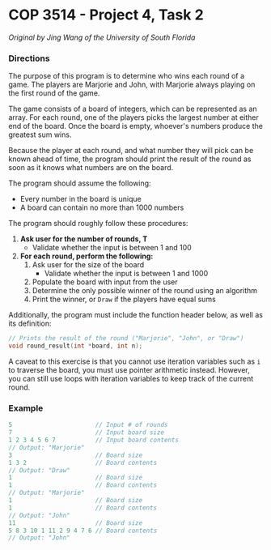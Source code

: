 # COP 3514 - Project 4, Task 2

*Original by Jing Wang of the University of South Florida*

### Directions

The purpose of this program is to determine who wins each round of a game. The players are Marjorie and John,
with Marjorie always playing on the first round of the game.

The game consists of a board of integers, which can be represented as an array.
For each round, one of the players picks the largest number at either end of the board.
Once the board is empty, whoever's numbers produce the greatest sum wins.

Because the player at each round, and what number they will pick can be known ahead of time,
the program should print the result of the round as soon as it knows what numbers are on the board.

The program should assume the following:

- Every number in the board is unique
- A board can contain no more than 1000 numbers

The program should roughly follow these procedures:

1. **Ask user for the number of rounds, T**
    - Validate whether the input is between 1 and 100
2. **For each round, perform the following:**
    1. Ask user for the size of the board
        - Validate whether the input is between 1 and 1000
    2. Populate the board with input from the user
    3. Determine the only possible winner of the round using an algorithm
    4. Print the winner, or `Draw` if the players have equal sums

Additionally, the program must include the function header below, as well as its definition:

```c
// Prints the result of the round ("Marjorie", "John", or "Draw")
void round_result(int *board, int n);
```

A caveat to this exercise is that you cannot use iteration variables such as `i` to traverse the board,
you must use pointer arithmetic instead. However, you can still use loops with iteration variables to
keep track of the current round.

### Example

```c
5                       // Input # of rounds
7                       // Input board size
1 2 3 4 5 6 7           // Input board contents
// Output: "Marjorie"
3                       // Board size
1 3 2                   // Board contents
// Output: "Draw"
1                       // Board size
1                       // Board contents
// Output: "Marjorie"
1                       // Board size
1                       // Board contents
// Output: "John"
11                      // Board size
5 8 3 10 1 11 2 9 4 7 6 // Board contents
// Output: "John"
```
